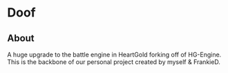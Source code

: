 # Doof
## About
 A huge upgrade to the battle engine in HeartGold forking off of HG-Engine.
This is the backbone of our personal project created by myself & FrankieD.

